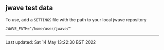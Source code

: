 ## jwave test data

To use, add a `SETTINGS` file with the path to your local jwave repository

```
JWAVE_PATH="/home/user/jwave/"
```

---

Last updated: Sat 14 May 13:22:30 BST 2022
